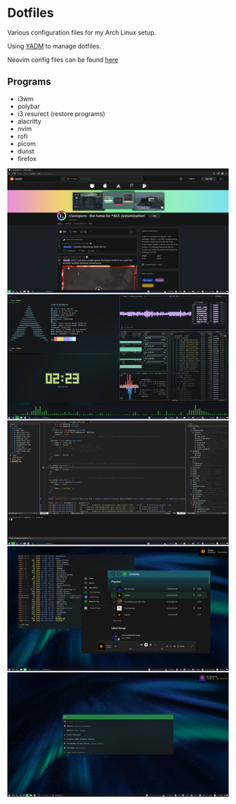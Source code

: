 # Dotfiles

Various configuration files for my Arch Linux setup.

Using [YADM](https://yadm.io/) to manage dotfiles.

Neovim config files can be found [here](https://github.com/member87/nvim)

## Programs
- i3wm
- polybar
- i3 resurect (restore programs)
- alacritty
- nvim
- rofi
- picom
- dunst
- firefox

![firefox setup](https://github.com/member87/dotfiles/blob/nightly/.config/yadm/media/firefox.png?raw=true)
![firefox setup](https://github.com/member87/dotfiles/blob/nightly/.config/yadm/media/terminal.png?raw=true)
![firefox setup](https://github.com/member87/dotfiles/blob/nightly/.config/yadm/media/nvim.png?raw=true)
![firefox setup](https://github.com/member87/dotfiles/blob/nightly/.config/yadm/media/spotify.png?raw=true)
![firefox setup](https://github.com/member87/dotfiles/blob/nightly/.config/yadm/media/rofi.png?raw=true)

